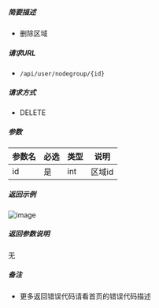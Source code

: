 

    
##### 简要描述

- 删除区域

##### 请求URL
- ` /api/user/nodegroup/{id} `
  
##### 请求方式
- DELETE 

##### 参数

|参数名|必选|类型|说明|
|:----    |:---|:----- |-----   |
|id |是  |int |区域id   |

##### 返回示例 

![image](https://user-images.githubusercontent.com/90588289/133869099-7b1ff391-0261-47d4-a5aa-ddf9fa7c2e0d.png)

##### 返回参数说明 

无

##### 备注 

- 更多返回错误代码请看首页的错误代码描述



